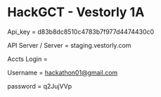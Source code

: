 HackGCT - Vestorly 1A
========
Api_key = d83b8dc8510c4783b7f977d4474430c0

API Server / Server  = staging.vestorly.com

Accts Login =

Username = hackathon01@gmail.com

password = q2JujVVp
